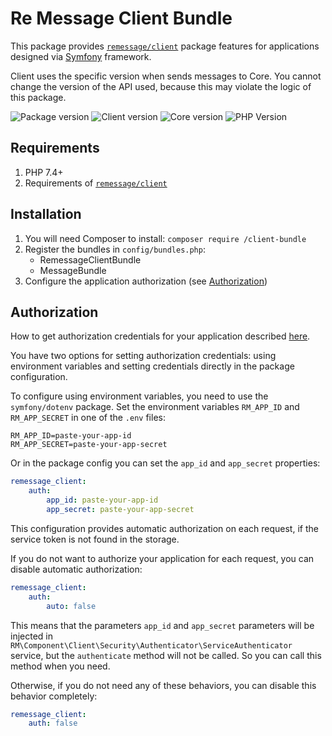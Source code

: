 # Re Message Client Bundle

This package provides [`remessage/client`](https://github.com/re-message/client) package features for applications designed via [Symfony](https://symfony.com) framework.

Client uses the specific version when sends messages to Core. You cannot change the version of the API used, because this may violate the logic of this package.

![Package version](https://img.shields.io/packagist/v/remessage/client-bundle?style=for-the-badge)
![Client version](https://img.shields.io/static/v1?label=Client&message=0.7.1&color=blue&style=for-the-badge)
![Core version](https://img.shields.io/static/v1?label=Core&message=1.0&color=blue&style=for-the-badge)
![PHP Version](https://img.shields.io/static/v1?label=PHP&message=^7.4&color=blue&style=for-the-badge)

## Requirements

1. PHP 7.4+
2. Requirements of [`remessage/client`](https://github.com/re-message/client)

## Installation

1. You will need Composer to install: `composer require /client-bundle`
2. Register the bundles in `config/bundles.php`:
    * RemessageClientBundle
    * MessageBundle
3. Configure the application authorization (see [Authorization](#authorization))

## Authorization

How to get authorization credentials for your application described [here](https://dev.remessage.ru/authorization).

You have two options for setting authorization credentials: using environment variables and setting credentials directly in the package configuration.

To configure using environment variables, you need to use the `symfony/dotenv` package. Set the environment variables `RM_APP_ID` and` RM_APP_SECRET` in one of the `.env` files:
```dotenv
RM_APP_ID=paste-your-app-id
RM_APP_SECRET=paste-your-app-secret
```

Or in the package config you can set the `app_id` and `app_secret` properties:
```yaml
remessage_client:
    auth:
        app_id: paste-your-app-id
        app_secret: paste-your-app-secret
```

This configuration provides automatic authorization on each request, if the service token is not found in the storage.

If you do not want to authorize your application for each request, you can disable automatic authorization:
```yaml
remessage_client:
    auth:
        auto: false
```
This means that the parameters `app_id` and `app_secret` parameters will be injected in `RM\Component\Client\Security\Authenticator\ServiceAuthenticator` service, but the `authenticate` method will not be called. So you can call this method when you need.

Otherwise, if you do not need any of these behaviors, you can disable this behavior completely:
```yaml
remessage_client:
    auth: false
```
